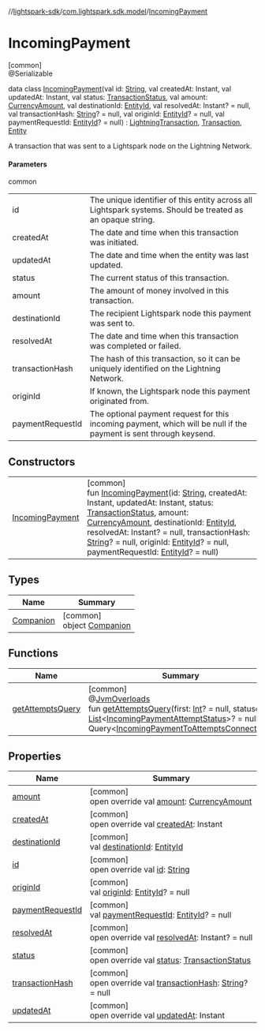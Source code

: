 //[lightspark-sdk](../../../index.md)/[com.lightspark.sdk.model](../index.md)/[IncomingPayment](index.md)

# IncomingPayment

[common]\
@Serializable

data class [IncomingPayment](index.md)(val id: [String](https://kotlinlang.org/api/latest/jvm/stdlib/kotlin/-string/index.html), val createdAt: Instant, val updatedAt: Instant, val status: [TransactionStatus](../-transaction-status/index.md), val amount: [CurrencyAmount](../-currency-amount/index.md), val destinationId: [EntityId](../-entity-id/index.md), val resolvedAt: Instant? = null, val transactionHash: [String](https://kotlinlang.org/api/latest/jvm/stdlib/kotlin/-string/index.html)? = null, val originId: [EntityId](../-entity-id/index.md)? = null, val paymentRequestId: [EntityId](../-entity-id/index.md)? = null) : [LightningTransaction](../-lightning-transaction/index.md), [Transaction](../-transaction/index.md), [Entity](../-entity/index.md)

A transaction that was sent to a Lightspark node on the Lightning Network.

#### Parameters

common

| | |
|---|---|
| id | The unique identifier of this entity across all Lightspark systems. Should be treated as an opaque string. |
| createdAt | The date and time when this transaction was initiated. |
| updatedAt | The date and time when the entity was last updated. |
| status | The current status of this transaction. |
| amount | The amount of money involved in this transaction. |
| destinationId | The recipient Lightspark node this payment was sent to. |
| resolvedAt | The date and time when this transaction was completed or failed. |
| transactionHash | The hash of this transaction, so it can be uniquely identified on the Lightning Network. |
| originId | If known, the Lightspark node this payment originated from. |
| paymentRequestId | The optional payment request for this incoming payment, which will be null if the payment is sent through keysend. |

## Constructors

| | |
|---|---|
| [IncomingPayment](-incoming-payment.md) | [common]<br>fun [IncomingPayment](-incoming-payment.md)(id: [String](https://kotlinlang.org/api/latest/jvm/stdlib/kotlin/-string/index.html), createdAt: Instant, updatedAt: Instant, status: [TransactionStatus](../-transaction-status/index.md), amount: [CurrencyAmount](../-currency-amount/index.md), destinationId: [EntityId](../-entity-id/index.md), resolvedAt: Instant? = null, transactionHash: [String](https://kotlinlang.org/api/latest/jvm/stdlib/kotlin/-string/index.html)? = null, originId: [EntityId](../-entity-id/index.md)? = null, paymentRequestId: [EntityId](../-entity-id/index.md)? = null) |

## Types

| Name | Summary |
|---|---|
| [Companion](-companion/index.md) | [common]<br>object [Companion](-companion/index.md) |

## Functions

| Name | Summary |
|---|---|
| [getAttemptsQuery](get-attempts-query.md) | [common]<br>@[JvmOverloads](https://kotlinlang.org/api/latest/jvm/stdlib/kotlin.jvm/-jvm-overloads/index.html)<br>fun [getAttemptsQuery](get-attempts-query.md)(first: [Int](https://kotlinlang.org/api/latest/jvm/stdlib/kotlin/-int/index.html)? = null, statuses: [List](https://kotlinlang.org/api/latest/jvm/stdlib/kotlin.collections/-list/index.html)&lt;[IncomingPaymentAttemptStatus](../-incoming-payment-attempt-status/index.md)&gt;? = null): Query&lt;[IncomingPaymentToAttemptsConnection](../-incoming-payment-to-attempts-connection/index.md)&gt; |

## Properties

| Name | Summary |
|---|---|
| [amount](amount.md) | [common]<br>open override val [amount](amount.md): [CurrencyAmount](../-currency-amount/index.md) |
| [createdAt](created-at.md) | [common]<br>open override val [createdAt](created-at.md): Instant |
| [destinationId](destination-id.md) | [common]<br>val [destinationId](destination-id.md): [EntityId](../-entity-id/index.md) |
| [id](id.md) | [common]<br>open override val [id](id.md): [String](https://kotlinlang.org/api/latest/jvm/stdlib/kotlin/-string/index.html) |
| [originId](origin-id.md) | [common]<br>val [originId](origin-id.md): [EntityId](../-entity-id/index.md)? = null |
| [paymentRequestId](payment-request-id.md) | [common]<br>val [paymentRequestId](payment-request-id.md): [EntityId](../-entity-id/index.md)? = null |
| [resolvedAt](resolved-at.md) | [common]<br>open override val [resolvedAt](resolved-at.md): Instant? = null |
| [status](status.md) | [common]<br>open override val [status](status.md): [TransactionStatus](../-transaction-status/index.md) |
| [transactionHash](transaction-hash.md) | [common]<br>open override val [transactionHash](transaction-hash.md): [String](https://kotlinlang.org/api/latest/jvm/stdlib/kotlin/-string/index.html)? = null |
| [updatedAt](updated-at.md) | [common]<br>open override val [updatedAt](updated-at.md): Instant |
